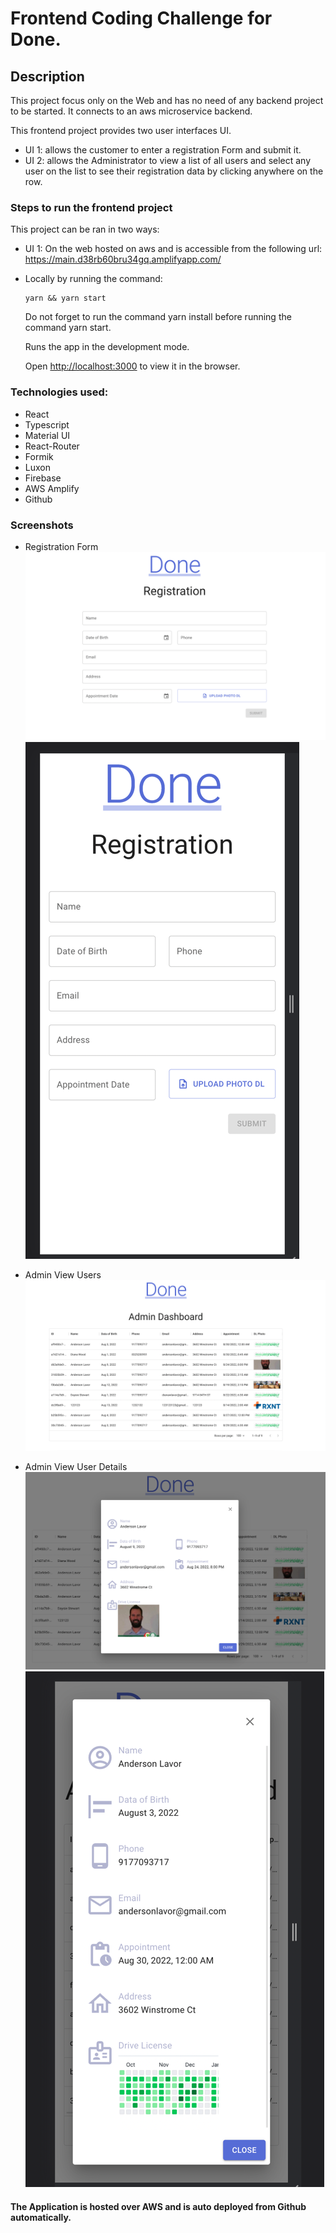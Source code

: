 # Frontend Coding Challenge for Done.


##  Description

This project focus only on the Web and has no need of any backend project to be started.
It connects to an aws microservice backend.

This frontend project provides two user interfaces UI.
- UI 1: allows the customer to enter a registration Form and submit it.
- UI 2: allows the Administrator to view a list of all users and select any user on the list
to see their registration data by clicking anywhere on the row.


###  Steps to run the frontend project

This project can be ran in two ways:
- UI 1: On the web hosted on aws and is accessible from the following url:
  https://main.d38rb60bru34gq.amplifyapp.com/


- Locally by running the command:
    ```
  yarn && yarn start 
    ```
    Do not forget to run the command yarn install before running the command yarn start.



  Runs the app in the development mode.

  Open [http://localhost:3000](http://localhost:3000) to view it in the browser.


### Technologies used:
- React
- Typescript
- Material UI
- React-Router
- Formik
- Luxon
- Firebase
- AWS Amplify
- Github

### Screenshots
- Registration Form
![img.png](img.png)
![img_4.png](img_4.png)

- Admin View Users
![img_1.png](img_1.png)

- Admin View User Details
![img_2.png](img_2.png)
![img_3.png](img_3.png)

#### The Application is hosted over AWS and is auto deployed from Github automatically.
